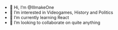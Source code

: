 - 👋 Hi, I’m @IllmakeOne
- 👀 I’m interested in Videogames, History and Politics
- 🌱 I’m currently learning React
- 💞️ I’m looking to collaborate on quite anything

<!---
IllmakeOne/IllmakeOne is a ✨ special ✨ repository because its `README.md` (this file) appears on your GitHub profile.
You can click the Preview link to take a look at your changes.
--->
